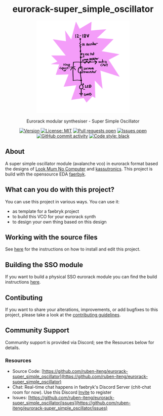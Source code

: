 <div align="center">

# eurorack-super_simple_oscillator

<img height=300 width=300 title="SUPER SIMPLE OSCILLATOR SCHEMATIC, Look Mum No Computer, 05-2022" src="./eurorack-super_simple_oscillator.png"/>
<br/>

Eurorack modular synthesiser - Super Simple Oscillator

[![Version](https://img.shields.io/github/v/tag/ruben-iteng/eurorack-super_simple_oscillator)](https://github.com/ruben-iteng/eurorack-super_simple_oscillator/releases) [![License: MIT](https://img.shields.io/badge/License-MIT-yellow.svg)](https://github.com/ruben-iteng/eurorack-super_simple_oscillator/blob/main/LICENSE) [![Pull requests open](https://img.shields.io/github/issues-pr/ruben-iteng/eurorack-super_simple_oscillator)](https://github.com/ruben-iteng/eurorack-super_simple_oscillator/pulls) [![Issues open](https://img.shields.io/github/issues/ruben-iteng/eurorack-super_simple_oscillator)](https://github.com/ruben-iteng/eurorack-super_simple_oscillator/issues) [![GitHub commit activity](https://img.shields.io/github/commit-activity/m/ruben-iteng/eurorack-super_simple_oscillator)](https://github.com/ruben-iteng/eurorack-super_simple_oscillator/commits/main) [![Code style: black](https://img.shields.io/badge/code%20style-black-000000.svg)](https://github.com/psf/black)

</div>

## About

A super simple oscillator module (avalanche vco) in eurorack format based the designs of [Look Mum No Computer](https://www.lookmumnocomputer.com/projects#/simplest-oscillator) and [kassutronics](https://kassu2000.blogspot.com/2018/07/avalance-vco.html).
This project is build with the opensource EDA [faerbyk](https://github.com/faebryk/faebryk).

## What can you do with this project?

You can use this project in various ways.
You can use it:

- as template for a faebryk project
- to build this VCO for your eurorack synth
- to design your own thing based on this design

## Working with the source files

See [here](./docs/development.md) for the instructions on how to install and edit this project.

## Building the SSO module

If you want to build a physical SSO eurorack module you can find the build instructions [here](./docs/build_instructions.md).

## Contibuting

If you want to share your alterations, improvements, or add bugfixes to this project, please take a look at the [contributing guidelines](./docs/CONTRIBUTING.md).

## Community Support

Community support is provided via Discord; see the Resources below for details.

### Resources

- Source Code: [https://github.com/ruben-iteng/eurorack-super_simple_oscillator](https://github.com/ruben-iteng/eurorack-super_simple_oscillator)
- Chat: Real-time chat happens in faebryk's Discord Server (chit-chat room for now). Use this Discord [Invite](https://discord.gg/95jYuPmnUW) to register
- Issues: [https://github.com/ruben-iteng/eurorack-super_simple_oscillator/issues](https://github.com/ruben-iteng/eurorack-super_simple_oscillator/issues)
